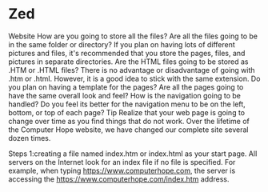 # Zed
Website
How are you going to store all the files? Are all the files going to be in the same folder or directory? If you plan on having lots of different pictures and files, it's recommended that you store the pages, files, and pictures in separate directories.
Are the HTML files going to be stored as .HTM or .HTML files? There is no advantage or disadvantage of going with .htm or .html. However, it is a good idea to stick with the same extension.
Do you plan on having a template for the pages? Are all the pages going to have the same overall look and feel?
How is the navigation going to be handled? Do you feel its better for the navigation menu to be on the left, bottom, or top of each page?
Tip 
Realize that your web page is going to change over time as you find things that do not work. Over the lifetime of the Computer Hope website, we have changed our complete site several dozen times.

Steps
1:creating a file named index.htm or index.html as your start page. All servers on the Internet look for an index file if no file is specified. For example, when typing https://www.computerhope.com, the server is accessing the https://www.computerhope.com/index.htm address.
